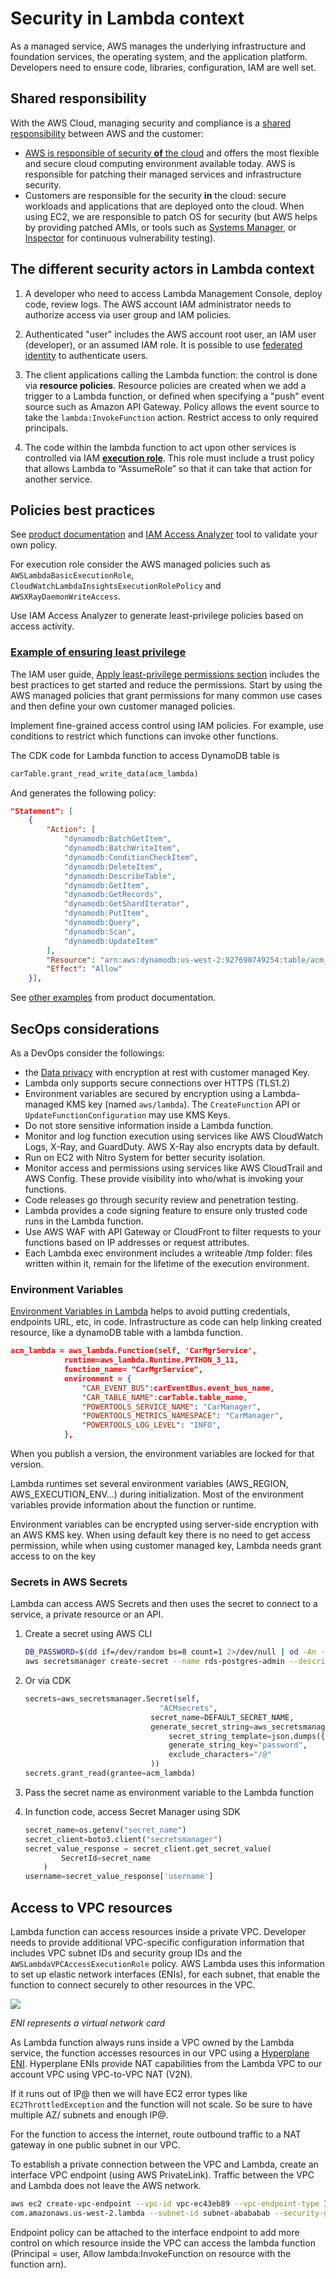 # Security in Lambda context

As a managed service, AWS manages the underlying infrastructure and foundation services, the operating system, and the application platform. Developers need to ensure code, libraries, configuration, IAM are well set.

## Shared responsibility

With the AWS Cloud, managing security and compliance is a [shared responsibility](https://aws.amazon.com/compliance/shared-responsibility-model/) between AWS and the customer:

* [AWS is responsible of security **of** the cloud](https://aws.amazon.com/security/) and offers the most flexible and secure cloud computing environment available today. AWS is responsible for patching their managed services and infrastructure security.
* Customers are responsible for the security **in** the cloud: secure workloads and applications that are deployed onto the cloud. When using EC2, we are responsible to patch OS for security (but AWS helps by providing patched AMIs, or tools such as [Systems Manager](https://aws.amazon.com/systems-manager), or [Inspector](https://aws.amazon.com/inspector/) for continuous vulnerability testing).

## The different security actors in Lambda context

1. A developer who need to access Lambda Management Console, deploy code, review logs. The AWS account IAM administrator needs to authorize access via user group and IAM policies.

1. Authenticated "user" includes the AWS account root user, an IAM user (developer), or an assumed IAM role. It is possible to use [federated identity](https://docs.aws.amazon.com/lambda/latest/dg/security-iam.html#security_iam_authentication) to authenticate users.

1. The client applications calling the Lambda function: the control is done via **resource policies**. Resource policies are created when we add a trigger to a Lambda function, or defined when specifying a "push" event source such as Amazon API Gateway. Policy allows the event source to take the `lambda:InvokeFunction` action. Restrict access to only required principals.
1. The code within the lambda function to act upon other services is controlled via IAM [**execution role**](https://docs.aws.amazon.com/lambda/latest/dg/lambda-permissions.html). This role  must include a trust policy that allows Lambda to “AssumeRole” so that it can take that action for another service.

## Policies best practices

See [product documentation](https://docs.aws.amazon.com/lambda/latest/dg/security_iam_id-based-policy-examples.html#security_iam_service-with-iam-policy-best-practices) and [IAM Access Analyzer](https://us-west-2.console.aws.amazon.com/access-analyzer/home?region=us-west-2#/) tool to validate your own policy.

For execution role consider the AWS managed policies such as `AWSLambdaBasicExecutionRole`, `CloudWatchLambdaInsightsExecutionRolePolicy` and `AWSXRayDaemonWriteAccess`.

Use IAM Access Analyzer to generate least-privilege policies based on access activity.

### [Example of ensuring least privilege](https://docs.aws.amazon.com/lambda/latest/dg/lambda-intro-execution-role.html#permissions-executionrole-least-privilege)

The IAM user guide, [Apply least-privilege permissions  section](https://docs.aws.amazon.com/IAM/latest/UserGuide/best-practices.html#grant-least-privilege) includes the best practices to get started and reduce the permissions. Start by using the AWS managed policies that grant permissions for many common use cases and then define your own customer managed policies.

Implement fine-grained access control using IAM policies. For example, use conditions to restrict which functions can invoke other functions.

The CDK code for Lambda function to access DynamoDB table is

```python
carTable.grant_read_write_data(acm_lambda)
```

And generates the following policy:

```json
"Statement": [
    {
        "Action": [
            "dynamodb:BatchGetItem",
            "dynamodb:BatchWriteItem",
            "dynamodb:ConditionCheckItem",
            "dynamodb:DeleteItem",
            "dynamodb:DescribeTable",
            "dynamodb:GetItem",
            "dynamodb:GetRecords",
            "dynamodb:GetShardIterator",
            "dynamodb:PutItem",
            "dynamodb:Query",
            "dynamodb:Scan",
            "dynamodb:UpdateItem"
        ],
        "Resource": "arn:aws:dynamodb:us-west-2:927698749254:table/acm_cars",
        "Effect": "Allow"
    }],
```

See [other examples](https://docs.aws.amazon.com/lambda/latest/dg/lambda-api-permissions-ref.html) from product documentation.

## SecOps considerations

As a DevOps consider the followings:

* the [Data privacy](https://docs.aws.amazon.com/lambda/latest/dg/security-dataprotection.html) with encryption at rest with customer managed Key.
* Lambda only supports secure connections over HTTPS (TLS1.2)
* Environment variables are secured by encryption using a Lambda-managed KMS key (named `aws/lambda`). The `CreateFunction` API or `UpdateFunctionConfiguration` may use KMS Keys.
* Do not store sensitive information inside a Lambda function.
* Monitor and log function execution using services like AWS CloudWatch Logs, X-Ray, and GuardDuty. AWS X-Ray also encrypts data by default.
* Run on EC2 with Nitro System for better security isolation.
* Monitor access and permissions using services like AWS CloudTrail and AWS Config. These provide visibility into who/what is invoking your functions.
* Code releases go through security review and penetration testing.
* Lambda provides a code signing feature to ensure only trusted code runs in the Lambda function.
* Use AWS WAF with API Gateway or CloudFront to filter requests to your functions based on IP addresses or request attributes.
* Each Lambda exec environment includes a writeable /tmp folder: files written within it, remain for the lifetime of the execution environment.

### Environment Variables

[Environment Variables in Lambda](https://docs.aws.amazon.com/lambda/latest/dg/configuration-envvars.html) helps to avoid putting credentials, endpoints URL, etc, in code. Infrastructure as code can help linking created resource, like a dynamoDB table with a lambda function.


```json
acm_lambda = aws_lambda.Function(self, 'CarMgrService',
            runtime=aws_lambda.Runtime.PYTHON_3_11,
            function_name= "CarMgrService",
            environment = {
                "CAR_EVENT_BUS":carEventBus.event_bus_name,
                "CAR_TABLE_NAME":carTable.table_name,
                "POWERTOOLS_SERVICE_NAME": "CarManager",
                "POWERTOOLS_METRICS_NAMESPACE": "CarManager",
                "POWERTOOLS_LOG_LEVEL": "INFO",
            },
```

When you publish a version, the environment variables are locked for that version.

Lambda runtimes set several environment variables (AWS_REGION, AWS_EXECUTION_ENV...) during initialization. Most of the environment variables provide information about the function or runtime.

Environment variables can be encrypted using server-side encryption with an AWS KMS key. When using default key there is no need to get access permission, while when using customer managed key, Lambda needs grant access to on the key

### Secrets in AWS Secrets

Lambda can access AWS Secrets and then uses the secret to connect to a service, a private resource or an API.

1. Create a secret using AWS CLI

    ```sh
    DB_PASSWORD=$(dd if=/dev/random bs=8 count=1 2>/dev/null | od -An -tx1 | tr -d ' \t\n')
    aws secretsmanager create-secret --name rds-postgres-admin --description "database password" --secret-string "{\"username\":\"postgres\",\"password\":\"$DB_PASSWORD\"}"
    ```

1. Or via CDK

    ```python
    secrets=aws_secretsmanager.Secret(self,
                                  "ACMsecrets",
                                secret_name=DEFAULT_SECRET_NAME,
                                generate_secret_string=aws_secretsmanager.SecretStringGenerator(
                                    secret_string_template=json.dumps({"username": "postgres"}),
                                    generate_string_key="password",
                                    exclude_characters="/@"
                                ))
    secrets.grant_read(grantee=acm_lambda)
    ```

1. Pass the secret name as environment variable to the Lambda function
1. In function code, access Secret Manager using SDK

    ```python
    secret_name=os.getenv("secret_name")
    secret_client=boto3.client("secretsmanager")
    secret_value_response = secret_client.get_secret_value(
            SecretId=secret_name
        )
    username=secret_value_response['username']
    ```

## Access to VPC resources

Lambda function can access resources inside a private VPC. Developer needs to provide additional VPC-specific configuration information that includes VPC subnet IDs and security group IDs and the `AWSLambdaVPCAccessExecutionRole` policy. AWS Lambda uses this information to set up elastic network interfaces (ENIs), for each subnet, that enable the function to connect securely to other resources in the VPC.

![](./diagrams/vpc-lambda.drawio.png)

*ENI represents a virtual network card*

As Lambda function always runs inside a VPC owned by the Lambda service, the function accesses resources in our VPC using a [Hyperplane ENI](https://docs.aws.amazon.com/lambda/latest/dg/foundation-networking.html#foundation-nw-eni). Hyperplane ENIs provide NAT capabilities from the Lambda VPC to our account VPC using VPC-to-VPC NAT (V2N).

If it runs out of IP@ then we will have EC2 error types like `EC2ThrottledException` and the function will not scale. So be sure to have multiple AZ/ subnets and enough IP@.

For the function to access the internet, route outbound traffic to a NAT gateway in one public subnet in our VPC.

To establish a private connection between the VPC and Lambda, create an interface VPC endpoint (using AWS PrivateLink). Traffic between the VPC and Lambda does not leave the AWS network.

```sh
aws ec2 create-vpc-endpoint --vpc-id vpc-ec43eb89 --vpc-endpoint-type Interface --service-name \
com.amazonaws.us-west-2.lambda --subnet-id subnet-abababab --security-group-id sg-1a2b3c4d      
```

Endpoint policy can be attached to the interface endpoint to add more control on which resource inside the VPC can access the lambda function (Principal = user, Allow lambda:InvokeFunction on resource with the function arn).